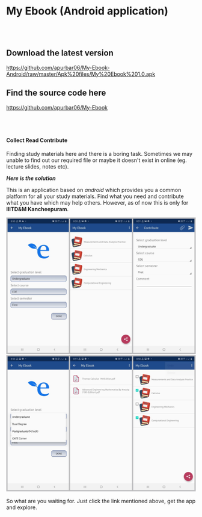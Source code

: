 # My Ebook (Android application)


<br/><br/>
## Download the latest version
https://github.com/apurbar06/My-Ebook-Android/raw/master/Apk%20files/My%20Ebook%201.0.apk

## Find the source code here
https://github.com/apurbar06/My-Ebook
<br/><br/><br/><br/>


#### Collect Read Contribute
Finding study materials here and there is a boring task. Sometimes we may unable to find out our required file or maybe it doesn't exist in online (eg. lecture slides, notes etc).

***Here is the solution***

This is an application based on *android* which provides you a common platform for all your study materials. Find what you need and contribute what you have which may help others. However, as of now this is only for **IIITD&M Kancheepuram**.




<img src = "Images/First Image.jpg" width=800>

<img src = "Images/Second image.jpg" width=800>




So what are you waiting for. Just click the link mentioned above, get the app and explore. 

